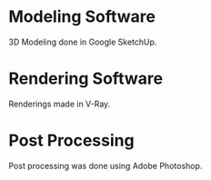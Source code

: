 # Modeling Software
3D Modeling done in Google SketchUp.

# Rendering Software
Renderings made in V-Ray.

# Post Processing
Post processing was done using Adobe Photoshop.
